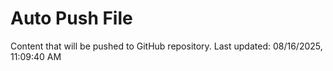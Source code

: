 # Auto Push File

Content that will be pushed to GitHub repository.
Last updated: 08/16/2025, 11:09:40 AM